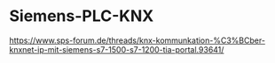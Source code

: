 # Siemens-PLC-KNX

https://www.sps-forum.de/threads/knx-kommunkation-%C3%BCber-knxnet-ip-mit-siemens-s7-1500-s7-1200-tia-portal.93641/
